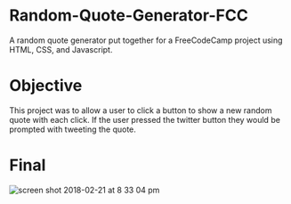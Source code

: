 # Random-Quote-Generator-FCC
A random quote generator put together for a FreeCodeCamp project using HTML, CSS, and Javascript.

# Objective
This project was to allow a user to click a button to show a new random quote with each click. If the user pressed the twitter button they would be prompted with tweeting the quote.

# Final

![screen shot 2018-02-21 at 8 33 04 pm](https://user-images.githubusercontent.com/11824162/36520684-3e1633a8-1747-11e8-93bf-237bba8843c9.png)
